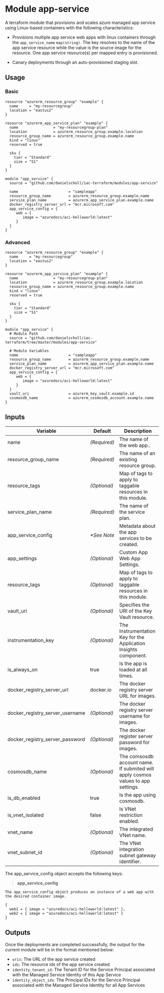 # Module app-service

A terraform module that provisions and scales azure managed app service using Linux-based containers with the following characteristics: 

- Provisions multiple app service web apps with linux containers through the `app_service_name` `map(string)`. The key resolves to the name of the app service resource while the value is the source image for the resource. One app service resource(s) per mapped entry is provisioned.

- Canary deployments through an auto-provisioned staging slot.



## Usage

### Basic

```
resource "azurerm_resource_group" "example" {
  name     = "my-resourcegroup"
  location = "eastus2"
}

resource "azurerm_app_service_plan" "example" {
  name                = "my-resourcegroup-plan"
  location            = azurerm_resource_group.example.location
  resource_group_name = azurerm_resource_group.example.name
  kind = "linux"
  reserved = true

  sku {
    tier = "Standard"
    size = "S1"
  }
}

module "app_service" {
  source = "github.com/danielscholl/iac-terraform/modules/app-service"

  name                       = "sampleapp"
  resource_group_name        = azurerm_resource_group.example.name
  service_plan_name          = azurerm_app_service_plan.example.name
  docker_registry_server_url = "mcr.microsoft.com"
  app_service_config = {
     web = {
        image = "azuredocs/aci-helloworld:latest"
     }
  }
}
```

### Advanced

```
resource "azurerm_resource_group" "example" {
  name     = "my-resourcegroup"
  location = "eastus2"
}

resource "azurerm_app_service_plan" "example" {
  name                = "my-resourcegroup-plan"
  location            = azurerm_resource_group.example.location
  resource_group_name = azurerm_resource_group.example.name
  kind = "linux"
  reserved = true

  sku {
    tier = "Standard"
    size = "S1"
  }
}

module "app_service" {
  # Module Path
  source = "github.com/danielscholl/iac-terraform/tree/master/modules/app-service"

  # Module Variables
  name                       = "sampleapp"
  resource_group_name        = azurerm_resource_group.example.name
  service_plan_name          = azurerm_app_service_plan.example.name
  docker_registry_server_url = "mcr.microsoft.com"
  app_service_config = {
     web = {
        image = "azuredocs/aci-helloworld:latest"
     }
  }
  vault_uri                  = azurerm_key_vault.example.id
  cosmosdb_name              = azurerm_cosmosdb_account.example.name
}
```

## Inputs

| Variable                      | Default                              | Description                          | 
| ----------------------------- | ------------------------------------ | ------------------------------------ |
| name                          | _(Required)_                         | The name of the web app..        |
| resource_group_name           | _(Required)_                         | The name of an existing resource group. |
| resource_tags                 | _(Optional)_                         | Map of tags to apply to taggable resources in this module. |
| service_plan_name             | _(Required)_                         | The name of the service plan. |
| app_service_config            | _*See Note_                          | Metadata about the app services to be created. |
| app_settings                  | _(Optional)_                         | Custom App Web App Settings. |
| resource_tags                 | _(Optional)_                         | Map of tags to apply to taggable resources in this module. |
| vault_uri                     | _(Optional)_                         | Specifies the URI of the Key Vault resource. |
| instrumentation_key           | _(Optional)_                         | The Instrumentation Key for the Application Insights component. |
| is_always_on                  | true                                 | Is the app is loaded at all times. |
| docker_registry_server_url    | docker.io                            | The docker registry server URL for images. |
| docker_registry_server_username | _(Optional)_                       | The docker registry server username for images. |
| docker_registry_server_password | _(Optional)_                       | The docker register server password for images. |
| cosmosdb_name                 | _(Optional)_                         | The comsosdb account name. If submited will apply cosmos values to app settings. |
| is_db_enabled                 | true                                 | Is the app using cosmosdb. |
| is_vnet_isolated              | false                                | Is VNet restriction enabled. |
| vnet_name                     | _(Optional)_                         | The integrated VNet name. |
| vnet_subnet_id                | _(Optional)_                         | The VNet integration subnet gateway identifier. |


The app_service_config object accepts the following keys:

> __app_service_config__
```
The app_service_config object produces an instance of a web app with the desired container image.

{
  web1 = { image = "azuredocs/aci-helloworld:latest" },
  web2 = { image = "azuredocs/aci-helloworld:latest" }
}
```

## Outputs

Once the deployments are completed successfully, the output for the current module will be in the format mentioned below:

- `uris`: The URL of the app service created
- `ids`: The resource ids of the app service created
- `identity_tenant_id`: The Tenant ID for the Service Principal associated with the Managed Service Identity of this App Service
- `identity_object_ids`: The Principal IDs for the Service Principal associated with the Managed Service Identity for all App Services


